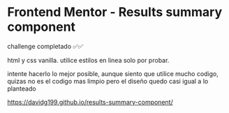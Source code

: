 # Frontend Mentor - Results summary component

challenge completado ✅✅

html y css vanilla.
utilice estilos en linea solo por probar.

intente hacerlo lo mejor posible, aunque siento que utilice mucho codigo, quizas no es el codigo mas limpio pero el diseño quedo casi igual a lo planteado

https://davidg199.github.io/results-summary-component/
